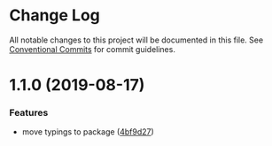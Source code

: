 # Change Log

All notable changes to this project will be documented in this file.
See [Conventional Commits](https://conventionalcommits.org) for commit guidelines.

# 1.1.0 (2019-08-17)


### Features

* move typings to package ([4bf9d27](https://github.com/hardfist/hardfist_tools/commit/4bf9d27))
